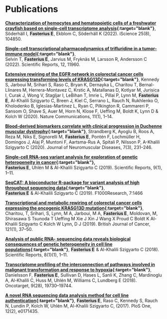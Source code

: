 # Publications

<!-- Style for highlighting text -->
<style>
    .texthighlight { background-color: #E6E6E6;
                     border-radius: 5px;
                     padding: 1px; }
</style>

**[Characterization of hemocytes and hematopoietic cells of a freshwater crayfish
based on single-cell transcriptome analysis](https://doi.org/10.1016/j.isci.2022.104850){:target="blank"}**,
Söderhäll I, <span class="texthighlight">**Fasterius E**</span>, Ekblom C,
Söderhäll K (2022). iScience 25(8), 104850.

**[Single-cell transcriptional pharmacodynamics of trifluridine in a
tumor-immune model](https://doi.org/10.1038/s41598-022-16077-7){:target="blank"}**,
<br> Selvin T, <span class="texthighlight">**Fasterius E**</span>, Jarvius M,
Fryknäs M, Larsson R, Andersson C (2022). Scientific Reports, 12, 11960.

**[Extensive rewiring of the EGFR network in colorectal cancer cells expressing
transforming levels of KRASG13D](https://doi.org/10.1038/s41467-019-14224-9){:target="blank"}**,
Kennedy S, Jarboui M, Srihari S, Raso C, Bryan K, Dernayka L,
Charitou T, Bernal-Llinares M, Herrera-Montavez C, Krstic A, Matallanas D,
Kotlyar M, Jurisica I, Curak J, Wong V, Stagljar I, LeBihan T, Imrie L,
Pillai P, Lynn M, <span class="texthighlight">**Fasterius E**</span>,
Al-Khalili Szigyarto C, Breen J, Kiel C, Serrano L, Rauch N, Rukhlenko O,
Kholodenko B, Iglesias-Martinez L, Ryan C, Pilkington R, Cammareri P,
Sansom O, Shave S, Auer M, Horn N, Klose F, Ueffing M, Boldt K,
Lynn D & Kolch W (2020). Nature Communications, 11(1), 1–14.

**[Blood-derived biomarkers correlate with clinical progression in Duchenne
muscular dystrophy](https://doi.org/10.3233/JND-190454){:target="blank"}**, Strandberg K,
Ayoglu B, Roos A, Reza M, Niks E, Signorelli M, <span class="texthighlight">**Fasterius E**</span>,
Pontén F, Lochmüller H, Domingos J, Alaj P, Muntoni F, Aartsma-Rus A,
Spitali P, Nilsson P, A-Khalili Szigyarto C (2020). Journal of Neuromuscular
Diseases, 7(3), 231–246.

**[Single-cell RNA-seq variant analysis for exploration of genetic
heterogeneity in cancer](https://doi.org/10.1038/s41598-019-45934-1){:target="blank"},**
<br><span class="texthighlight">**Fasterius E**</span>, Uhlén M & Al-Khalili
Szigyarto C (2019). Scientific Reports, 9(1), 1–11.

**[SeqCAT: A bioconductor R-package for variant analysis of high throughput
sequencing data](https://doi.org/10.12688/F1000RESEARCH.16083.2){:target="blank"}**,
<br><span class="texthighlight">**Fasterius E**</span> & Al-Khalili Szigyarto
C (2019). F1000Research, 7:1466

**[Transcriptional and metabolic rewiring of colorectal cancer cells expressing
the oncogenic KRASG13D mutation](https://doi.org/10.1038/s41416-019-0477-7){:target="blank"}**,
Charitou, T, Srihari, S, Lynn, M A, Jarboui, M A, <span class="texthighlight">**Fasterius E**</span>,
Moldovan, M, Shirasawa S Tsunoda T Ueffing M Xie J Xin J Wang X Proud C Boldt
K Al-Khalili Szigyarto C Kolch W Lynn, D J (2019). British Journal of Cancer,
121(1), 37–50.

**[Analysis of public RNA- sequencing data reveals biological consequences of
genetic heterogeneity in cell line populations](http://dx.doi.org/10.1038/s41598-018-29506-3){:target="blank"}**,
<span class="texthighlight">**Fasterius E**</span> & Al-Khalili Szigyarto C (2018).
Scientific Reports, 8(1)(1), 1–11.

**[Transcriptome profiling of the interconnection of pathways involved in
malignant transformation and response to hypoxia](https://doi.org/10.18632/oncotarget.24808){:target="blank"}**,
Danielsson F, <span class="texthighlight">**Fasterius E**</span>, Sullivan D, Hases
L, Sanli K, Zhang C, Mardinoglu A, Al-Khalili C, Huss M, Uhlén M, Williams C,
Lundberg E (2018). Oncotarget, 9(28), 19730–19744.

**[A novel RNA sequencing data analysis method for cell line
authentication](https://doi.org/10.1371/journal.pone.0171435){:target="blank"}**,
<span class="texthighlight">**Fasterius E**</span>, Raso C, Kennedy S, Rauch
N, Lundin P, Kolch W, Uhlén M, Al-Khalili Szigyarto C, (2017). PloS One, 12(2),
e0171435.

